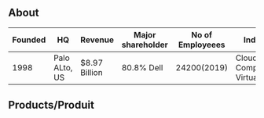 ## About

| Founded | HQ | Revenue | Major shareholder | No of Employeees | Industry | Acquisitions |
| --- | --- | --- | --- | --- | --- | --- |
| 1998 | Palo ALto, US | $8.97 Billion | 80.8% Dell | 24200(2019) | Cloud Computing & Virtualization | 40 |

## Products/Produit

